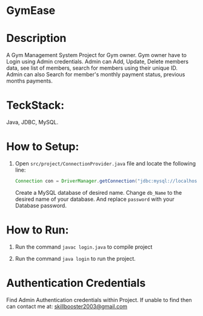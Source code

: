# GymEase

# Description

A Gym Management System Project for Gym owner. Gym owner have to Login using Admin credentials. 
Admin can Add, Update, Delete members data, see list of members, search for members using their unique ID.     
Admin can also Search for member's monthly payment status, previous months payments.


# TeckStack:

Java, JDBC, MySQL.


# How to Setup:

1. Open `src/project/ConnectionProvider.java` file and locate the following line:

    ```java
   Connection con = DriverManager.getConnection("jdbc:mysql://localhost:3306/db_name", "root", "password");
    ```
   Create a MySQL database of desired name.
   Change `db_Name` to the desired name of your database. And replace `password` with your Database password.

# How to Run:

1. Run the command `javac login.java` to compile project 

2. Run the command `java login` to run the project.

# Authentication Credentials

Find Admin Authentication credentials within Project. If unable to find then can contact me at: skillbooster2003@gmail.com

